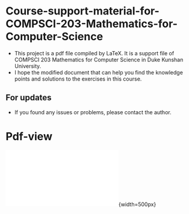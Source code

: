 # Course-support-material-for-COMPSCI-203-Mathematics-for-Computer-Science
- This project is a pdf file compiled by LaTeX. It is a support file of COMPSCI 203 Mathematics for Computer Science in Duke Kunshan University.
- I hope the modified document that can help you find the knowledge points and solutions to the exercises in this course. 
## For updates
- If you found any issues or problems, please contact the author.
# Pdf-view
![CS203_collection](cs203_collection.pdf){width=500px}
